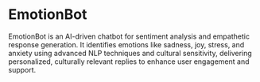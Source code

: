 # EmotionBot
EmotionBot is an AI-driven chatbot for sentiment analysis and empathetic response generation. It identifies emotions like sadness, joy, stress, and anxiety using advanced NLP techniques and cultural sensitivity, delivering personalized, culturally relevant replies to enhance user engagement and support.
